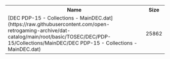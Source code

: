 <table>
<tr><th>Name</th><th>Size</th></tr>
<tr><td>
[DEC PDP-15 - Collections - MainDEC.dat](https://raw.githubusercontent.com/open-retrogaming-archive/dat-catalog/main/root/basic/TOSEC/DEC/PDP-15/Collections/MainDEC/DEC PDP-15 - Collections - MainDEC.dat)
</td><td>25862</td></tr>
</table>
